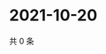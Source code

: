 # 2021-10-20

共 0 条

<!-- BEGIN WEIBO -->
<!-- 最后更新时间 Wed Oct 20 2021 20:22:02 GMT+0800 (China Standard Time) -->

<!-- END WEIBO -->

